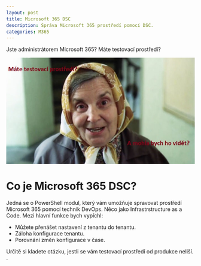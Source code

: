 ```yaml
---
layout: post
title: Microsoft 365 DSC
description: Správa Microsoft 365 prostředí pomocí DSC.
categories: M365
---
```

Jste administrátorem Microsoft 365? Máte testovací prostředí?
<p align="center">
  <img src="/assets/img/20220601-M365DSC/sklep.jpg" alt="menu">
</p>

# Co je Microsoft 365 DSC?
Jedná se o PowerShell modul, který vám umožňuje spravovat prostředí Microsoft 365 pomocí technik DevOps. Něco jako Infrastrstructure as a Code. Mezi hlavní funkce bych vypíchl:
- Můžete přenášet nastavení z tenantu do tenantu.
- Záloha konfigurace tenantu.
- Porovnání změn konfigurace v čase.

Určitě si kladete otázku, jestli se vám testovací prostředí od produkce neliší.
.
